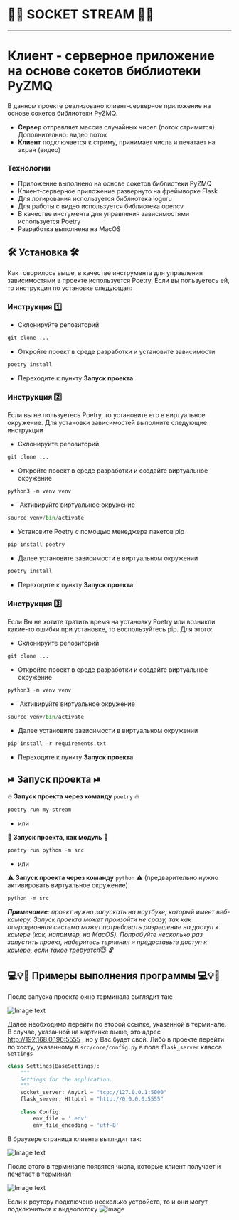 # 📸👾 SOCKET STREAM 👾📸
---
# Клиент - серверное приложение на основе сокетов библиотеки PyZMQ
В данном проекте реализовано клиент-серверное приложение на основе сокетов библиотеки
PyZMQ.

- **Сервер** отправляет массив случайных чисел (поток стримится). Дополнительно: видео поток
-  **Клиент** подключается к стриму, принимает числа и печатает на экран (видео)

### Технологии
- Приложение выполнено на основе сокетов библиотеки PyZMQ
- Клиент-серверное приложение развернуто на фреймворке Flask
- Для логирования используется библиотека loguru
- Для работы с видео используется библиотека opencv
- В качестве инстумента для управления зависимостями используется Poetry
- Разработка выполнена на  MacOS

## 🛠 **Установка** 🛠
Как говорилось выше, в качестве инструмента для управления зависимостями в проекте используется Poetry. Если вы пользуетесь ей, то инструкция по установке следующая:
### **Инструкция 1️⃣**
- Склонируйте репозиторий
```python
git clone ...
```
- Откройте проект в среде разработки и установите зависимости
```python
poetry install
```
- Переходите к пункту **Запуск проекта**
    
### **Инструкция 2️⃣**
Если вы не пользуетесь Poetry, то установите его в виртуальное окружение. Для установки зависимостей выполните следующие инструкции
- Склонируйте репозиторий
```python
git clone ...
```
- Откройте проект в среде разработки и создайте виртуальное окружение
```python
python3 -m venv venv
```
-  Активируйте виртуальное окружение
```python
source venv/bin/activate
```
- Установите Poetry с помощью менеджера пакетов pip
```python
pip install poetry
```
- Далее установите зависимости в виртуальном окружении
```python
poetry install
```
- Переходите к пункту **Запуск проекта**

### **Инструкция 3️⃣**
Если Вы не хотите тратить время на установку Poetry или возникли какие-то ошибки при установке, то воспользуйтесь pip. Для этого:
- Склонируйте репозиторий
```python
git clone ...
```
- Откройте проект в среде разработки и создайте виртуальное окружение
```python
python3 -m venv venv
```
-  Активируйте виртуальное окружение
```python
source venv/bin/activate
```
- Далее установите зависимости в виртуальном окружении
```python
pip install -r requirements.txt
```
- Переходите к пункту **Запуск проекта**
## ⏯ **Запуск проекта** ⏯
🔥 **Запуск проекта через команду** `poetry` 🔥
```python
poetry run my-stream
```
- или

🪩 **Запуск проекта, как модуль** 🪩

```python
poetry run python -m src
```
- или

⚠️ **Запуск проекта через команду** `python` ⚠️
(предварительно нужно активировать виртуальное окружение)
 ```python
 python -m src
```
  ***Примечание**: проект нужно запускать на ноутбуке, который имеет веб-камеру. Запуск проекта может произойти не сразу, так как операционная система может потребовать разрешение на доступ к камере (как, например, на MacOS). Попробуйте несколько раз запустить проект, наберитесь терпения и предоставьте доступ к камере, если такое требуется*😇 🔓


## 💻💡🎦 Примеры выполнения программы 💻💡🎦 

После запуска проекта окно терминала выглядит так:

![Image text](https://github.com/chumanastasia/socket_stream_video_test/blob/master/static/images_for_readme/terminal1.png)

Далее необходимо перейти по  второй ссылке, указанной в терминале. В случае, указанной на картинке выше, это адрес <http://192.168.0.196:5555> , но у Вас будет свой.
Либо в проекте перейти по хосту, указанному в 
`src/core/config.py` в поле  `flask_server` класса `Settings` 
```python
class Settings(BaseSettings):
    """
    Settings for the application.
    """
    socket_server: AnyUrl = "tcp://127.0.0.1:5000"
    flask_server: HttpUrl = "http://0.0.0.0:5555"

    class Config:
        env_file = '.env'
        env_file_encoding = 'utf-8'
```
В браузере страница клиента выглядит так:

![Image text](https://github.com/chumanastasia/socket_stream_video_test/blob/master/static/images_for_readme/web1.png)

После этого в терминале появятся числа, которые клиент получает и печатает в терминал

![Image text](https://github.com/chumanastasia/socket_stream_video_test/blob/master/static/images_for_readme/terminal_client.png)

Если к роутеру подключено несколько устройств, то и они могут подключиться к видеопотоку
![Image](https://github.com/chumanastasia/socket_stream_video_test/blob/master/static/images_for_readme/work3.gif)
